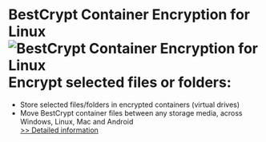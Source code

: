 # BestCrypt Container Encryption for Linux<br />![BestCrypt Container Encryption for Linux](https://mycommerce.akamaized.net/api/pimages/P300775566/BIG/300775566.PNG)<br />Encrypt selected files or folders:
- Store selected files/folders in encrypted containers (virtual drives)
- Move BestCrypt container files between any storage media, across Windows, Linux, Mac and Android<br />[>> Detailed information](https://secure.shareit.com/shareit/product.html?productid=300775566&affiliateid=200057808)